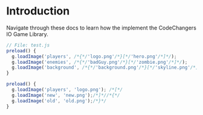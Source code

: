# Introduction

Navigate through these docs to learn how the implement the CodeChangers IO Game Library.

```javascript
// File: test.js
preload() {
  g.loadImage('players', /*{*/'logo.png'/*}[*/'hero.png'/*]*/);
  g.loadImage('enemies', /*{*/'badGuy.png'/*}[*/'zombie.png'/*]*/);
  g.loadImage('background', /*{*/'background.png'/*}[*/'skyline.png'/*]*/);
}
```

```javascript
preload() {
  g.loadImage('players', 'logo.png'); /*[*/
  g.loadImage('new', 'new.png');/*]*//*{*/
  g.loadImage('old', 'old.png');/*}*/
}
```
